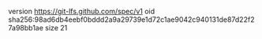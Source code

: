 version https://git-lfs.github.com/spec/v1
oid sha256:98ad6db4eebf0bddd2a9a29739e1d72c1ae9042c940131de87d22f27a98bb1ae
size 21
